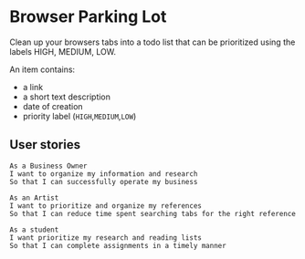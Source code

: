 # Browser Parking Lot

Clean up your browsers tabs into a todo list that can be prioritized using the labels HIGH, MEDIUM, LOW.

An item contains:
- a link
- a short text description
- date of creation
- priority label (`HIGH`,`MEDIUM`,`LOW`)

## User stories

```
As a Business Owner
I want to organize my information and research
So that I can successfully operate my business

As an Artist 
I want to prioritize and organize my references
So that I can reduce time spent searching tabs for the right reference

As a student
I want prioritize my research and reading lists
So that I can complete assignments in a timely manner
```